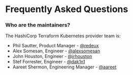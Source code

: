 # Frequently Asked Questions

### Who are the maintainers?

The HashiCorp Terraform Kubernetes provider team is:

* Phil Sautter, Product Manager - [@redeux](https://github.com/redeux)
* Alex Somesan, Engineer - [@alexsomesan](https://github.com/alexsomesan)
* John Houston, Engineer - [@jrhouston](https://github.com/jrhouston)
* Stef Forrester, Engineer - [@dak1n1](https://github.com/dak1n1)
* Aareet Shermon, Engineering Manager - [@aareet](https://github.com/aareet)